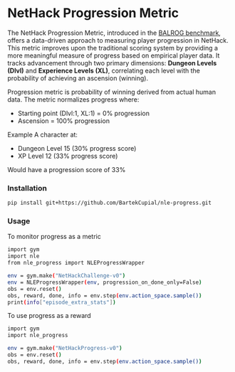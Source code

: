 # NetHack Progression Metric

The NetHack Progression Metric, introduced in the [BALROG benchmark](https://arxiv.org/abs/2411.13543), offers a data-driven approach to measuring player progression in NetHack. This metric improves upon the traditional scoring system by providing a more meaningful measure of progress based on empirical player data. It tracks advancement through two primary dimensions: <b>Dungeon Levels (Dlvl)</b> and <b>Experience Levels (XL)</b>, correlating each level with the probability of achieving an ascension (winning).

Progression metric is probability of winning derived from actual human data. The metric normalizes progress where:
- Starting point (Dlvl:1, XL:1) = 0% progression
- Ascension = 100% progression

Example
A character at:
- Dungeon Level 15 (30% progress score)
- XP Level 12 (33% progress score)

Would have a progression score of 33%

### Installation
```bash
pip install git+https://github.com/BartekCupial/nle-progress.git
```

### Usage
To monitor progress as a metric
```bash
import gym
import nle
from nle_progress import NLEProgressWrapper

env = gym.make("NetHackChallenge-v0")
env = NLEProgressWrapper(env, progression_on_done_only=False)
obs = env.reset()
obs, reward, done, info = env.step(env.action_space.sample())
print(info["episode_extra_stats"])
```

To use progress as a reward
```bash
import gym
import nle_progress

env = gym.make("NetHackProgress-v0")
obs = env.reset()
obs, reward, done, info = env.step(env.action_space.sample())
```